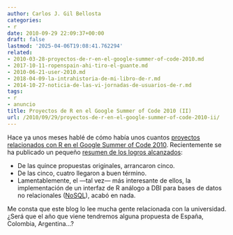 ```yaml
---
author: Carlos J. Gil Bellosta
categories:
- r
date: 2010-09-29 22:09:37+00:00
draft: false
lastmod: '2025-04-06T19:08:41.762294'
related:
- 2010-03-28-proyectos-de-r-en-el-google-summer-of-code-2010.md
- 2017-10-11-ropenspain-ahi-tiro-el-guante.md
- 2010-06-21-user-2010.md
- 2018-04-09-la-intrahistoria-de-mi-libro-de-r.md
- 2014-10-27-noticia-de-las-vi-jornadas-de-usuarios-de-r.md
tags:
- r
- anuncio
title: Proyectos de R en el Google Summer of Code 2010 (II)
url: /2010/09/29/proyectos-de-r-en-el-google-summer-of-code-2010-ii/
---
```


Hace ya unos meses hablé de cómo había unos cuantos [proyectos relacionados con R en el Google Summer of Code 2010](https://datanalytics.com/2010/03/28/proyectos-de-r-en-el-google-summer-of-code-2010/). Recientemente se ha publicado un pequeño [resumen de los logros alcanzados](http://dirk.eddelbuettel.com/blog/2010/09/23/#gsoc2010_r_wrapup):


* De las quince propuestas originales, arrancaron cinco.
* De las cinco, cuatro llegaron a buen término.
* Lamentablemente, el —tal vez— más interesante de ellos, la implementación de un interfaz de R análogo a DBI para bases de datos no relacionales ([NoSQL](http://es.wikipedia.org/wiki/NoSQL)), acabó en nada.

Me consta que este blog lo lee mucha gente relacionada con la universidad. ¿Será que el año que viene tendremos alguna propuesta de España, Colombia, Argentina...?